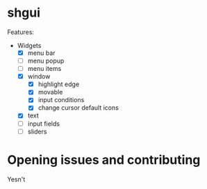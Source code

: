 # shgui

Features:
* Widgets
    * [x] menu bar
    * [ ] menu popup
    * [ ] menu items 
    * [x] window
        * [x] highlight edge
        * [x] movable
        * [x] input conditions
        * [x] change cursor default icons
    * [x] text
    * [ ] input fields
    * [ ] sliders

 # Opening issues and contributing

Yesn't